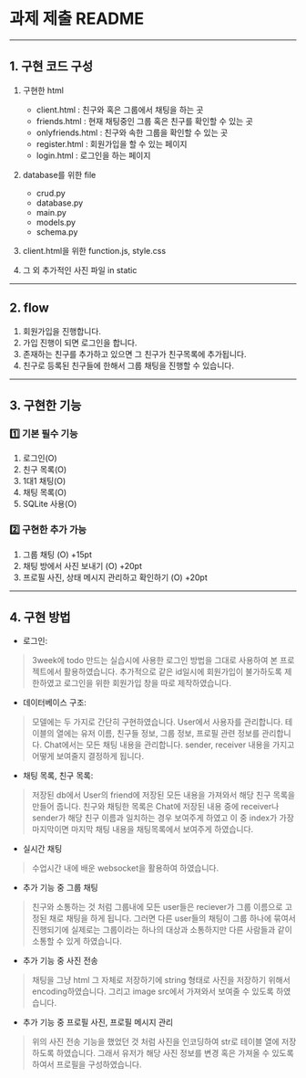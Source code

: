 <h1>과제 제출 README</h1>
<hr>
<h2>1. 구현 코드 구성</h2>

1. 구현한 html
    - client.html : 친구와 혹은 그룹에서 채팅을 하는 곳
    - friends.html : 현재 채팅중인 그룹 혹은 친구를 확인할 수 있는 곳
    - onlyfriends.html : 친구와 속한 그룹을 확인할 수 있는 곳
    - register.html : 회원가입을 할 수 있는 페이지
    - login.html : 로그인을 하는 페이지

2. database를 위한 file
    - crud.py
    - database.py
    - main.py
    - models.py
    - schema.py

3. client.html을 위한 function.js, style.css

4. 그 외 추가적인 사진 파일 in static

---
<h2>2. flow</h2>

1. 회원가입을 진행합니다.<br>
2. 가입 진행이 되면 로그인을 합니다.<br>
3. 존재하는 친구를 추가하고 있으면 그 친구가 친구목록에 추가됩니다.<br>
4. 친구로 등록된 친구들에 한해서 그룹 채팅을 진행할 수 있습니다.

---
<h2>3. 구현한 기능</h2>

<h3> 1️⃣ 기본 필수 기능</h3>

1. 로그인(O)<br>
2. 친구 목록(O)<br>
3. 1대1 채팅(O)<br>
4. 채팅 목록(O)<br>
5. SQLite 사용(O)<br>
   

<h3>2️⃣ 구현한 추가 가능</h3>

1. 그룹 채팅 (O) +15pt <br>
2. 채팅 방에서 사진 보내기 (O) +20pt <br>
3. 프로필 사진, 상태 메시지 관리하고 확인하기 (O) +20pt<br>

---
<h2>4. 구현 방법</h2>

- 로그인:   
>3week에 todo 만드는 실습시에 사용한 로그인 방법을 그대로 사용하여 본 프로젝트에서 활용하였습니다. 추가적으로 같은 id일시에 회원가입이 불가하도록 제한하였고 로그인을 위한 회원가입 창을 따로 제작하였습니다.<br>

- 데이터베이스 구조: <br>
> 모델에는 두 가지로 간단히 구현하였습니다. User에서 사용자를 관리합니다. 테이블의 열에는 유저 이름, 친구들 정보, 그룹 정보, 프로필 관련 정보를 관리합니다. Chat에서는 모든 채팅 내용을 관리합니다. sender, receiver 내용을 가지고 어떻게 보여줄지 결정하게 됩니다.

- 채팅 목록, 친구 목록: <br>
> 저장된 db에서 User의 friend에 저장된 모든 내용을 가져와서 해당 친구 목록을 만들어 줍니다. 친구와 채팅한 목록은 Chat에 저장된 내용 중에 receiver나 sender가 해당 친구 이름과 일치하는 경우 보여주게 하였고 이 중 index가 가장 마지막이면 마지막 채팅 내용을 채팅목록에서 보여주게 하였습니다.
- 실시간 채팅 <br>
> 수업시간 내에 배운 websocket을 활용하여 하였습니다.
- 추가 기능 중 그룹 채팅 <br>
> 친구와 소통하는 것 처럼 그룹내에 모든 user들은 reciever가 그룹 이름으로 고정된 채로 채팅을 하게 됩니다. 그러면 다른 user들의 채팅이 그룹 하나에 묶여서 진행되기에 실제로는 그룹이라는 하나의 대상과 소통하지만 다른 사람들과 같이 소통할 수 있게 하였습니다.
- 추가 기능 중 사진 전송 <br>
> 채팅을 그냥 html 그 자체로 저장하기에 string 형태로 사진을 저장하기 위해서 encoding하였습니다. 그리고 image src에서 가져와서 보여줄 수 있도록 하였습니다.
- 추가 기능 중 프로필 사진, 프로필 메시지 관리 <br>
> 위의 사진 전송 기능을 했었던 것 처럼 사진을 인코딩하여 str로 테이블 열에 저장하도록 하였습니다. 그래서 유저가 해당 사진 정보를 변경 혹은 가져올 수 있도록 하여서 프로필을 구성하였습니다.



